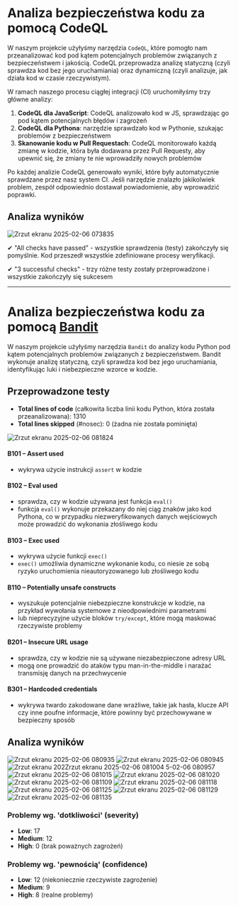 #  Analiza bezpieczeństwa kodu za pomocą CodeQL

W naszym projekcie użyłyśmy narzędzia `CodeQL`, które pomogło nam przeanalizować kod pod kątem potencjalnych problemów związanych z bezpieczeństwem i jakością.
CodeQL przeprowadza analizę statyczną (czyli sprawdza kod bez jego uruchamiania) oraz dynamiczną (czyli analizuje, jak działa kod w czasie rzeczywistym).

W ramach naszego procesu ciągłej integracji (CI) uruchomiłyśmy trzy główne analizy:

1. **CodeQL dla JavaScript**: CodeQL analizowało kod w JS, sprawdzając go pod kątem potencjalnych błędów i zagrożeń
2. **CodeQL dla Pythona**: narzędzie sprawdzało kod w Pythonie, szukając problemów z bezpieczeństwem
3. **Skanowanie kodu w Pull Requestach**: CodeQL monitorowało każdą zmianę w kodzie, która była dodawana przez Pull Requesty, aby upewnić się, że zmiany te nie wprowadziły nowych problemów

Po każdej analizie CodeQL generowało wyniki, które były automatycznie sprawdzane przez nasz system CI. 
Jeśli narzędzie znalazło jakikolwiek problem, zespół odpowiednio dostawał powiadomienie, aby wprowadzić poprawki.

## Analiza wyników

![Zrzut ekranu 2025-02-06 073835](https://github.com/user-attachments/assets/6bcf013c-e25b-4571-9003-08e9362761e1)

✔ "All checks have passed" - wszystkie sprawdzenia (testy) zakończyły się pomyślnie. Kod przeszedł wszystkie zdefiniowane procesy weryfikacji.

✔ "3 successful checks" - trzy różne testy zostały przeprowadzone i wszystkie zakończyły się sukcesem

---

#  Analiza bezpieczeństwa kodu za pomocą [Bandit](https://bandit.readthedocs.io/en/latest/)

W naszym projekcie użyłyśmy narzędzia `Bandit` do analizy kodu Python pod kątem potencjalnych problemów związanych z bezpieczeństwem. Bandit wykonuje analizę statyczną, czyli sprawdza kod bez jego uruchamiania, identyfikując luki i niebezpieczne wzorce w kodzie.

## Przeprowadzone testy

- **Total lines of code** (całkowita liczba linii kodu Python, która została przeanalizowana): 1310
- **Total lines skipped** (#nosec): 0 (żadna nie została pominięta)
  
![Zrzut ekranu 2025-02-06 081824](https://github.com/user-attachments/assets/3bdfc035-b1c9-44d8-9abf-db90fcdf2e15)

#### B101 – Assert used

- wykrywa użycie instrukcji `assert` w kodzie

#### B102 – Eval used

- sprawdza, czy w kodzie używana jest funkcja `eval()`
- funkcja `eval()` wykonuje przekazany do niej ciąg znaków jako kod Pythona, co w przypadku niezweryfikowanych danych wejściowych może prowadzić do wykonania złośliwego kodu

#### B103 – Exec used

- wykrywa użycie funkcji `exec()`
- `exec()` umożliwia dynamiczne wykonanie kodu, co niesie ze sobą ryzyko uruchomienia nieautoryzowanego lub złośliwego kodu

#### B110 – Potentially unsafe constructs

- wyszukuje potencjalnie niebezpieczne konstrukcje w kodzie, na przykład wywołania systemowe z nieodpowiednimi parametrami
- lub nieprecyzyjne użycie bloków `try/except`, które mogą maskować rzeczywiste problemy

#### B201 – Insecure URL usage

- sprawdza, czy w kodzie nie są używane niezabezpieczone adresy URL
- mogą one prowadzić do ataków typu man-in-the-middle i narażać transmisję danych na przechwycenie

#### B301 – Hardcoded credentials

- wykrywa twardo zakodowane dane wrażliwe, takie jak hasła, klucze API czy inne poufne informacje, które powinny być przechowywane w bezpieczny sposób

## Analiza wyników

![Zrzut ekranu 2025-02-06 080935](https://github.com/user-attachments/assets/0fa2c213-901d-477c-b8b1-dfefc63fa6d3)
![Zrzut ekranu 2025-02-06 080945](https://github.com/user-attachments/assets/3d0cabba-fd14-4503-9fb0-1246065f9cbb)
![Zrzut ekranu 202![Zrzut ekranu 2025-02-06 081004](https://github.com/user-attachments/assets/666b0844-9806-4909-bdd6-43ba6d731294)
5-02-06 080957](https://github.com/user-attachments/assets/32a6e73d-bc0c-4b71-a491-ce506ae7a79a)
![Zrzut ekranu 2025-02-06 081015](https://github.com/user-attachments/assets/ad8af19c-992d-4005-83e2-ebd5ffda3b72)
![Zrzut ekranu 2025-02-06 081020](https://github.com/user-attachments/assets/2002913f-001c-47c4-a41d-7393ef75733c)
![Zrzut ekranu 2025-02-06 081109](https://github.com/user-attachments/assets/db92f728-43e7-410e-b117-33777e20c722)
![Zrzut ekranu 2025-02-06 081118](https://github.com/user-attachments/assets/2c63c228-a745-4c09-bc66-a64fdc56a58e)
![Zrzut ekranu 2025-02-06 081125](https://github.com/user-attachments/assets/9d35dc48-a4ac-4795-8162-d57b4a1175a3)
![Zrzut ekranu 2025-02-06 081129](https://github.com/user-attachments/assets/e03973bc-20b3-4b48-9e7a-5e7bd4412703)
![Zrzut ekranu 2025-02-06 081135](https://github.com/user-attachments/assets/14cfb492-4963-41b8-90d3-40f93622e7ea)

### Problemy wg. 'dotkliwości' (severity)

- **Low**: 17
- **Medium**: 12
- **High**: 0 (brak poważnych zagrożeń)

### Problemy wg. 'pewnością' (confidence)

- **Low**: 12 (niekoniecznie rzeczywiste zagrożenie)
- **Medium**: 9
- **High**: 8 (realne problemy)

